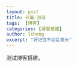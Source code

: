 ```yaml
---
layout: post
title: 开篇-测试
tags:  [博客]
categories: [博客搭建]
author: liheng
excerpt: "好记性不如乱笔头"
---
```


测试博客搭建。

